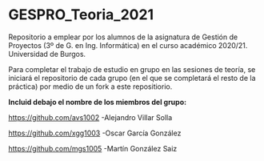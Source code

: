 # GESPRO_Teoria_2021
Repositorio a emplear por los alumnos de la asignatura de Gestión de Proyectos (3º de G. en Ing. Informática) en el curso académico 2020/21. Universidad de Burgos.

Para completar el trabajo de estudio en grupo en las sesiones de teoría, se iniciará el repositorio de cada grupo (en el que se completará el resto de la práctica) por medio de un fork a este repositiorio.

**Incluid debajo el nombre de los miembros del grupo:**

https://github.com/avs1002 -Alejandro Villar Solla

https://github.com/xgg1003  -Oscar García González

https://github.com/mgs1005  -Martín González Saiz



